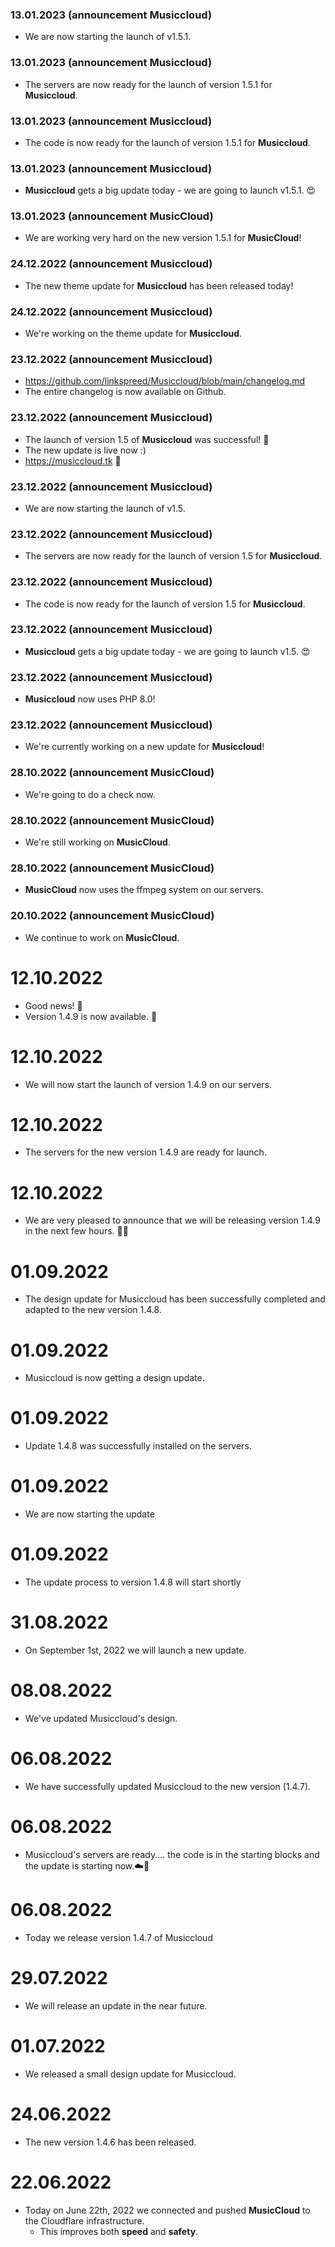 ### 13.01.2023 (announcement Musiccloud)
- We are now starting the launch of v1.5.1.

### 13.01.2023 (announcement Musiccloud)
- The servers are now ready for the launch of version 1.5.1 for **Musiccloud**.

### 13.01.2023 (announcement Musiccloud)
- The code is now ready for the launch of version 1.5.1 for **Musiccloud**.

### 13.01.2023 (announcement Musiccloud)
-  **Musiccloud** gets a big update today - we are going to launch v1.5.1. 😍

### 13.01.2023 (announcement MusicCloud)
- We are working very hard on the new version 1.5.1 for **MusicCloud**!

### 24.12.2022 (announcement Musiccloud)
- The new theme update for **Musiccloud** has been released today!

### 24.12.2022 (announcement Musiccloud)
- We're working on the theme update for **Musiccloud**.

### 23.12.2022 (announcement Musiccloud)
- https://github.com/linkspreed/Musiccloud/blob/main/changelog.md
- The entire changelog is now available on Github.

### 23.12.2022 (announcement Musiccloud)
- The launch of version 1.5 of **Musiccloud** was successful! 🥳
- The new update is live now :)
- https://musiccloud.tk 🔗

### 23.12.2022 (announcement Musiccloud)
- We are now starting the launch of v1.5.

### 23.12.2022 (announcement Musiccloud)
- The servers are now ready for the launch of version 1.5 for **Musiccloud**.

### 23.12.2022 (announcement Musiccloud)
- The code is now ready for the launch of version 1.5 for **Musiccloud**.

### 23.12.2022 (announcement Musiccloud)
-  **Musiccloud** gets a big update today - we are going to launch v1.5. 😍

### 23.12.2022 (announcement Musiccloud)
- **Musiccloud** now uses PHP 8.0!

### 23.12.2022 (announcement Musiccloud)
- We're currently working on a new update for **Musiccloud**!

### 28.10.2022 (announcement MusicCloud)
- We're going to do a check now.

### 28.10.2022 (announcement MusicCloud)
- We're still working on **MusicCloud**.

### 28.10.2022 (announcement MusicCloud)
- **MusicCloud** now uses the ffmpeg system on our servers.

### 20.10.2022 (announcement MusicCloud)
- We continue to work on **MusicCloud**.

# 12.10.2022
 - Good news! 🥳
 - Version 1.4.9 is now available. 💯

# 12.10.2022
 - We will now start the launch of version 1.4.9 on our servers.

# 12.10.2022
 - The servers for the new version 1.4.9 are ready for launch.

# 12.10.2022
 - We are very pleased to announce that we will be releasing version 1.4.9 in the next few hours. 🚀🥳

# 01.09.2022
 - The design update for Musiccloud has been successfully completed and adapted to the new version 1.4.8.

# 01.09.2022
 - Musiccloud is now getting a design update.

# 01.09.2022
 - Update 1.4.8 was successfully installed on the servers.

# 01.09.2022
 - We are now starting the update

# 01.09.2022
 - The update process to version 1.4.8 will start shortly

# 31.08.2022
 - On September 1st, 2022 we will launch a new update.

# 08.08.2022
 - We've updated Musiccloud's design.

# 06.08.2022
 - We have successfully updated Musiccloud to the new version (1.4.7).

# 06.08.2022
 - Musiccloud's servers are ready.... the code is in the starting blocks and the update is starting now.☁️🚀

# 06.08.2022
 - Today we release version 1.4.7 of Musiccloud

# 29.07.2022
 - We will release an update in the near future.

# 01.07.2022
 - We released a small design update for Musiccloud.

# 24.06.2022 
 - The new version 1.4.6 has been released.

# 22.06.2022
  - Today on June 22th, 2022 we connected and pushed **MusicCloud** to the Cloudflare infrastructure.
     - This improves both **speed** and **safety**.

